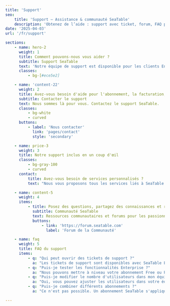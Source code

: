 ```yaml
---
title: 'Support'
seo:
    title: 'Support – Assistance & communauté SeaTable'
    description: 'Obtenez de l’aide : support avec ticket, forum, FAQ pour bugs, abonnements, factures et conseils sur l’utilisation SeaTable.'
date: '2025-04-03'
url: '/fr/support'

sections:
    - name: hero-2
      weight: 1
      title: Comment pouvons-nous vous aider ?
      subtitle: Support SeaTable
      text: 'Notre équipe de support est disponible pour les clients Enterprise. La Communauté SeaTable aide pour toutes sortes de questions.'
      classes:
          - bg-[#ece5e2]

    - name: 'content-22'
      weight: 2
      title: Avez-vous besoin d'aide pour l'abonnement, la facturation, les erreurs ou l'utilisation de SeaTable ?
      subtitle: Contacter le support
      text: Nous sommes là pour vous. Contactez le support SeaTable.
      classes:
          - bg-white
          - curved
      buttons:
          - label: 'Nous contacter'
            link: 'pages/contact'
            style: 'secondary'

    - name: price-3
      weight: 3
      title: Notre support inclus en un coup d'œil
      classes:
          - bg-gray-100
          - curved
      contact:
          title: Avez-vous besoin de services personnalisés ?
          text: "Nous vous proposons tous les services liés à SeaTable en un seul endroit. Par exemple : installation, maintenance et exploitation, développements personnalisés et formations. Contactez-nous !"

    - name: content-5
      weight: 4
      items:
          - title: Posez des questions, partagez des connaissances et résolvez des problèmes.
            subtitle: Communauté SeaTable
            text: Ressources communautaires et forums pour les passionnés de Docker afin de discuter des solutions techniques, échanger des idées et rester connectés.
            buttons:
                - link: 'https://forum.seatable.com'
                  label: 'Forum de la Communauté'

    - name: faq
      weight: 5
      title: FAQ du support
      items:
          - q: "Qui peut ouvrir des tickets de support ?"
            a: "Les tickets de support sont disponibles avec SeaTable Enterprise ou SeaTable Dedicated. Les clients Free et Plus peuvent toujours demander de l'aide sur le Forum de la Communauté."
          - q: "Puis-je tester les fonctionnalités Enterprise ?"
            a: "Nous pouvons mettre à niveau votre abonnement Free ou Plus vers un abonnement Enterprise gratuitement pour une durée limitée. Veuillez nous envoyer une demande via la gestion d'équipe."
          - q: "Puis-je modifier le nombre d'utilisateurs dans mon équipe ?"
            a: "Oui, vous pouvez ajuster les utilisateurs dans votre équipe à tout moment. Avec SeaTable Cloud Free, Plus et Enterprise, vous pouvez le faire vous-même via la gestion d'équipe. Pour SeaTable Dedicated, veuillez contacter votre représentant personnel.<br/><br/>La taille de l'équipe dans l'abonnement Free est limitée à 25. Pour les autres abonnements SeaTable Cloud et SeaTable Dedicated, le nombre d\'utilisateurs est illimité."
          - q: "Puis-je combiner différents abonnements ?"
            a: "Ce n'est pas possible. Un abonnement SeaTable s'applique toujours à une équipe entière, c'est-à-dire tous les membres. Si vous souhaitez utiliser les fonctionnalités supplémentaires et limites plus élevées de l'abonnement Plus ou Enterprise, vous devez acheter une licence correspondante pour tous les membres actifs de l'équipe."

---
```

